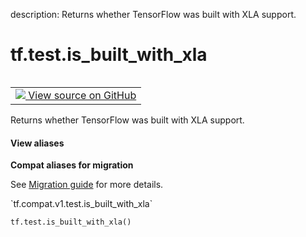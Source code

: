 description: Returns whether TensorFlow was built with XLA support.

<div itemscope itemtype="http://developers.google.com/ReferenceObject">
<meta itemprop="name" content="tf.test.is_built_with_xla" />
<meta itemprop="path" content="Stable" />
</div>

# tf.test.is_built_with_xla

<!-- Insert buttons and diff -->

<table class="tfo-notebook-buttons tfo-api nocontent" align="left">
<td>
  <a target="_blank" href="https://github.com/tensorflow/tensorflow/blob/r2.4/tensorflow/python/platform/test.py#L105-L108">
    <img src="https://www.tensorflow.org/images/GitHub-Mark-32px.png" />
    View source on GitHub
  </a>
</td>
</table>



Returns whether TensorFlow was built with XLA support.

<section class="expandable">
  <h4 class="showalways">View aliases</h4>
  <p>
<b>Compat aliases for migration</b>
<p>See
<a href="https://www.tensorflow.org/guide/migrate">Migration guide</a> for
more details.</p>
<p>`tf.compat.v1.test.is_built_with_xla`</p>
</p>
</section>

<pre class="devsite-click-to-copy prettyprint lang-py tfo-signature-link">
<code>tf.test.is_built_with_xla()
</code></pre>



<!-- Placeholder for "Used in" -->
